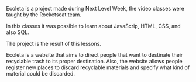 Ecoleta is a project made during Next Level Week, the video classes were taught by the Rocketseat team.

In this classes it was possible to learn about JavaScrip, HTML, CSS, and also SQL. 

The project is the result of this lessons.

Ecoleta is a website that aims to direct people that want to destinate their recyclable trash to its proper destination. 
Also, the website allows people register new places to discard recyclable materials and specify what kind of material could be discarded.
